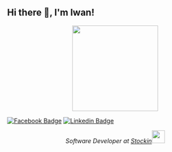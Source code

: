 
## Hi there 👋, I'm Iwan!  

<p align="center">
  <img src="https://media3.giphy.com/media/lT4AKdHB7OW3Z37GMH/giphy.webp" width="200">
</p>

 
[![Facebook Badge](https://img.shields.io/badge/-IwanHPrasetyo-3b5998?style=flat-square&labelColor=3b5998&logo=facebook&logoColor=white&link=https://www.facebook.com/nohara.s.iwan)](https://www.facebook.com/nohara.s.iwan) [![Linkedin Badge](https://img.shields.io/badge/-IwanHPrasetyo-blue?style=flat-square&logo=Linkedin&logoColor=white&link=http://linkedin.com/in/iwan-h-prasetyo-643344196/)](http://linkedin.com/in/iwan-h-prasetyo-643344196/)

<p align="center"><em>Software Developer at <a href="https://www.stockin.co.id/">Stockin</a><img src="https://media.giphy.com/media/WUlplcMpOCEmTGBtBW/giphy.gif" width="30"> 
</em></p>

<!-- ## My GitHub Stats

<p align="center">
    <img alt = "GitHub Stats" src="https://github-readme-stats.vercel.app/api?username=IwanHPrasetyo&show_icons=true&hide=issues&icon_color=000000&hide_border=true&title_color=5391FE&text_color=555">
    <img alt = "Top Language" src="https://github-readme-stats.vercel.app/api/top-langs/?username=IwanHPrasetyo&hide=html,&hide_border=true&title_color=5391FE&text_color=555"
</p> -->

<!--
**IwanHPrasetyo/IwanHPrasetyo** is a ✨ _special_ ✨ repository because its `README.md` (this file) appears on your GitHub profile.

Here are some ideas to get you started:

- 🔭 I’m currently working on ...
- 🌱 I’m currently learning ...
- 👯 I’m looking to collaborate on ...
- 🤔 I’m looking for help with ...
- 💬 Ask me about ...
- 📫 How to reach me: ...
- 😄 Pronouns: ...
- ⚡ Fun fact: ...
-->

